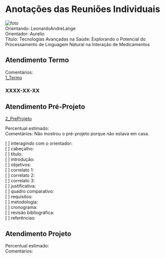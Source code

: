 # Anotações das Reuniões Individuais  

![foto](foto.png "foto")  
Orientando: LeonardoAndreLange  
Orientador: Aurelio  
Título: Tecnologias Avançadas na Saúde: Explorando o Potencial do Processamento de Linguagem Natural na Interação de Medicamentos  

## Atendimento Termo  

Comentários:  
[1_Termo](1_Termo.pdf "1_Termo")  

### XXXX-XX-XX

## Atendimento Pré-Projeto  

[2_PreProjeto](2_PreProjeto.docx "2_PreProjeto")  

Percentual estimado:  
Comentários: Não mostrou o pré-projeto porque não estava em casa.  
 
[ ] interagindo com o orientador:  
[ ] cabeçalho:  
[ ] título:  
[ ] introdução:  
[ ] objetivos:  
[ ] correlato 1:  
[ ] correlato 2:  
[ ] correlato 3:  
[ ] justificativa:  
[ ] quadro comparativo:  
[ ] requisitos:  
[ ] metodologia:  
[ ] cronograma:  
[ ] revisão bibliográfica:  
[ ] referências:  

## Atendimento Projeto  

Percentual estimado:  
Comentários:  
